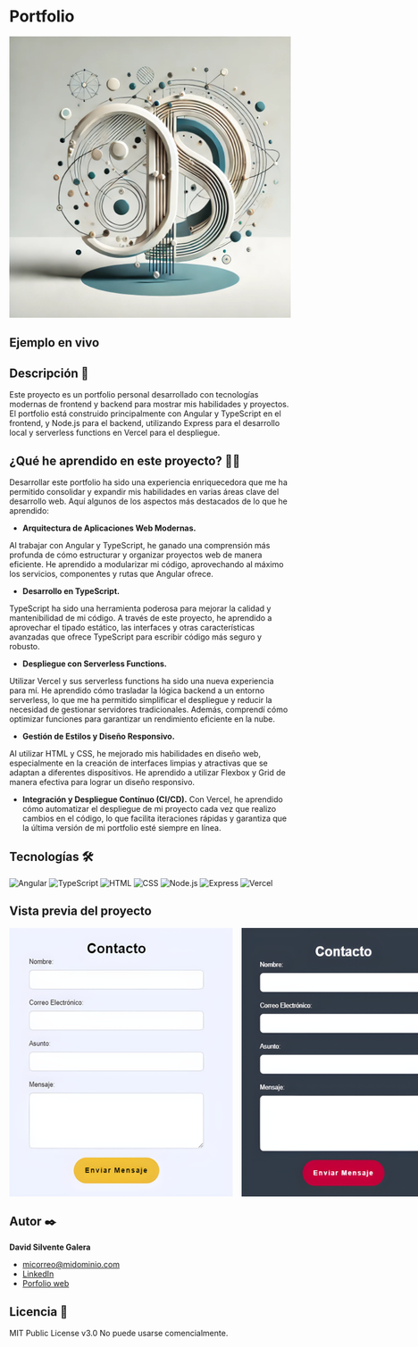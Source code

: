 # Portfolio
![Imagen del proyecto](https://github.com/DavidSilvente/Portfolio/blob/main/media/logo-portfolio.jpg?raw=true)

## Ejemplo en vivo

## Descripción 📑

Este proyecto es un portfolio personal desarrollado con tecnologías modernas de frontend y backend para mostrar mis habilidades y proyectos. El portfolio está construido principalmente con Angular y TypeScript en el frontend, y Node.js para el backend, utilizando Express para el desarrollo local y serverless functions en Vercel para el despliegue.

## ¿Qué he aprendido en este proyecto? 🙇🏻 

Desarrollar este portfolio ha sido una experiencia enriquecedora que me ha permitido consolidar y expandir mis habilidades en varias áreas clave del desarrollo web. Aquí algunos de los aspectos más destacados de lo que he aprendido:

- **Arquitectura de Aplicaciones Web Modernas.**

Al trabajar con Angular y TypeScript, he ganado una comprensión más profunda de cómo estructurar y organizar proyectos web de manera eficiente. He aprendido a modularizar mi código, aprovechando al máximo los servicios, componentes y rutas que Angular ofrece.

- **Desarrollo en TypeScript.**

TypeScript ha sido una herramienta poderosa para mejorar la calidad y mantenibilidad de mi código. A través de este proyecto, he aprendido a aprovechar el tipado estático, las interfaces y otras características avanzadas que ofrece TypeScript para escribir código más seguro y robusto.

- **Despliegue con Serverless Functions.**

Utilizar Vercel y sus serverless functions ha sido una nueva experiencia para mí. He aprendido cómo trasladar la lógica backend a un entorno serverless, lo que me ha permitido simplificar el despliegue y reducir la necesidad de gestionar servidores tradicionales. Además, comprendí cómo optimizar funciones para garantizar un rendimiento eficiente en la nube.

- **Gestión de Estilos y Diseño Responsivo.**

Al utilizar HTML y CSS, he mejorado mis habilidades en diseño web, especialmente en la creación de interfaces limpias y atractivas que se adaptan a diferentes dispositivos. He aprendido a utilizar Flexbox y Grid de manera efectiva para lograr un diseño responsivo.

- **Integración y Despliegue Contínuo (CI/CD).**
Con Vercel, he aprendido cómo automatizar el despliegue de mi proyecto cada vez que realizo cambios en el código, lo que facilita iteraciones rápidas y garantiza que la última versión de mi portfolio esté siempre en línea.

## Tecnologías 🛠
![Angular](https://img.shields.io/badge/Angular-DD0031?style=for-the-badge&logo=angular&logoColor=white)
![TypeScript](https://img.shields.io/badge/TypeScript-007ACC?style=for-the-badge&logo=typescript&logoColor=white)
![HTML](https://img.shields.io/badge/HTML5-E34F26?style=for-the-badge&logo=html5&logoColor=white)
![CSS](https://img.shields.io/badge/CSS3-1572B6?style=for-the-badge&logo=css3&logoColor=white)
![Node.js](https://img.shields.io/badge/Node.js-339933?style=for-the-badge&logo=nodedotjs&logoColor=white)
![Express](https://img.shields.io/badge/Express-000000?style=for-the-badge&logo=express&logoColor=white)
![Vercel](https://img.shields.io/badge/Vercel-000000?style=for-the-badge&logo=vercel&logoColor=white)

## Vista previa del proyecto
<div style="display: flex;">
    <img src="https://github.com/DavidSilvente/Portfolio/blob/main/media/contacto-light.png" alt="Descripción de la imagen 3" width="400"/>
  &nbsp;&nbsp;&nbsp;&nbsp; &nbsp;&nbsp;&nbsp;&nbsp; &nbsp;&nbsp;&nbsp;&nbsp; &nbsp;&nbsp;&nbsp;&nbsp; &nbsp;&nbsp;&nbsp;&nbsp; &nbsp;&nbsp;&nbsp;&nbsp;
    <img src="https://github.com/DavidSilvente/Portfolio/blob/main/media/contacto.png" alt="Descripción de la imagen 5" width="400"/>
  &nbsp;&nbsp;&nbsp;&nbsp; &nbsp;&nbsp;&nbsp;&nbsp; &nbsp;&nbsp;&nbsp;&nbsp; &nbsp;&nbsp;&nbsp;&nbsp;
    <img src="https://github.com/DavidSilvente/Portfolio/blob/main/media/proyectos.png" alt="Descripción de la imagen 6"/>
</div>

## Autor ✒️
**David Silvente Galera**

* [micorreo@midominio.com](micorreo@midominio.com)
* [LinkedIn](https://www.linkedin.com/in/tu-url-de-linkedin/)
* [Porfolio web](https://tu-dominio.com/)
  
## Licencia 📄
MIT Public License v3.0
No puede usarse comencialmente.

